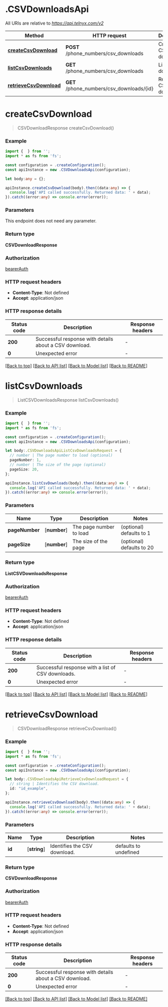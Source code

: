 # .CSVDownloadsApi

All URIs are relative to *https://api.telnyx.com/v2*

Method | HTTP request | Description
------------- | ------------- | -------------
[**createCsvDownload**](CSVDownloadsApi.md#createCsvDownload) | **POST** /phone_numbers/csv_downloads | Create a CSV download
[**listCsvDownloads**](CSVDownloadsApi.md#listCsvDownloads) | **GET** /phone_numbers/csv_downloads | List CSV downloads
[**retrieveCsvDownload**](CSVDownloadsApi.md#retrieveCsvDownload) | **GET** /phone_numbers/csv_downloads/{id} | Retrieve a CSV download


# **createCsvDownload**
> CSVDownloadResponse createCsvDownload()


### Example


```typescript
import {  } from '';
import * as fs from 'fs';

const configuration = .createConfiguration();
const apiInstance = new .CSVDownloadsApi(configuration);

let body:any = {};

apiInstance.createCsvDownload(body).then((data:any) => {
  console.log('API called successfully. Returned data: ' + data);
}).catch((error:any) => console.error(error));
```


### Parameters
This endpoint does not need any parameter.


### Return type

**CSVDownloadResponse**

### Authorization

[bearerAuth](README.md#bearerAuth)

### HTTP request headers

 - **Content-Type**: Not defined
 - **Accept**: application/json


### HTTP response details
| Status code | Description | Response headers |
|-------------|-------------|------------------|
**200** | Successful response with details about a CSV download. |  -  |
**0** | Unexpected error |  -  |

[[Back to top]](#) [[Back to API list]](README.md#documentation-for-api-endpoints) [[Back to Model list]](README.md#documentation-for-models) [[Back to README]](README.md)

# **listCsvDownloads**
> ListCSVDownloadsResponse listCsvDownloads()


### Example


```typescript
import {  } from '';
import * as fs from 'fs';

const configuration = .createConfiguration();
const apiInstance = new .CSVDownloadsApi(configuration);

let body:.CSVDownloadsApiListCsvDownloadsRequest = {
  // number | The page number to load (optional)
  pageNumber: 1,
  // number | The size of the page (optional)
  pageSize: 20,
};

apiInstance.listCsvDownloads(body).then((data:any) => {
  console.log('API called successfully. Returned data: ' + data);
}).catch((error:any) => console.error(error));
```


### Parameters

Name | Type | Description  | Notes
------------- | ------------- | ------------- | -------------
 **pageNumber** | [**number**] | The page number to load | (optional) defaults to 1
 **pageSize** | [**number**] | The size of the page | (optional) defaults to 20


### Return type

**ListCSVDownloadsResponse**

### Authorization

[bearerAuth](README.md#bearerAuth)

### HTTP request headers

 - **Content-Type**: Not defined
 - **Accept**: application/json


### HTTP response details
| Status code | Description | Response headers |
|-------------|-------------|------------------|
**200** | Successful response with a list of CSV downloads. |  -  |
**0** | Unexpected error |  -  |

[[Back to top]](#) [[Back to API list]](README.md#documentation-for-api-endpoints) [[Back to Model list]](README.md#documentation-for-models) [[Back to README]](README.md)

# **retrieveCsvDownload**
> CSVDownloadResponse retrieveCsvDownload()


### Example


```typescript
import {  } from '';
import * as fs from 'fs';

const configuration = .createConfiguration();
const apiInstance = new .CSVDownloadsApi(configuration);

let body:.CSVDownloadsApiRetrieveCsvDownloadRequest = {
  // string | Identifies the CSV download.
  id: "id_example",
};

apiInstance.retrieveCsvDownload(body).then((data:any) => {
  console.log('API called successfully. Returned data: ' + data);
}).catch((error:any) => console.error(error));
```


### Parameters

Name | Type | Description  | Notes
------------- | ------------- | ------------- | -------------
 **id** | [**string**] | Identifies the CSV download. | defaults to undefined


### Return type

**CSVDownloadResponse**

### Authorization

[bearerAuth](README.md#bearerAuth)

### HTTP request headers

 - **Content-Type**: Not defined
 - **Accept**: application/json


### HTTP response details
| Status code | Description | Response headers |
|-------------|-------------|------------------|
**200** | Successful response with details about a CSV download. |  -  |
**0** | Unexpected error |  -  |

[[Back to top]](#) [[Back to API list]](README.md#documentation-for-api-endpoints) [[Back to Model list]](README.md#documentation-for-models) [[Back to README]](README.md)


